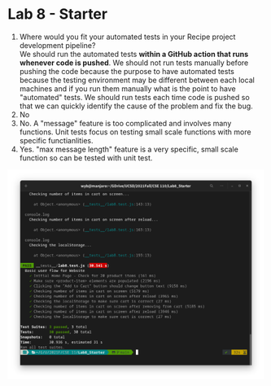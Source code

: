 # Lab 8 - Starter

1. Where would you fit your automated tests in your Recipe project development pipeline?  
   We should run the automated tests **within a GitHub action that runs whenever code is pushed**. We should not run tests manually before pushing the code because the purpose to have automated tests because the testing environment may be different between each local machines and if you run them manually what is the point to have "automated" tests. We should run tests each time code is pushed so that we can quickly identify the cause of the problem and fix the bug.
2. No
3. No. A "message" feature is too complicated and involves many functions. Unit tests focus on testing small scale functions with more specific functianlities.
4. Yes. "max message length" feature is a very specific, small scale function so can be tested with unit test.

![picture 1](assets/images/test_results.png)  
